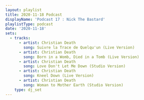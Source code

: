 ```yaml
---
layout: playlist
title: 2020-11-18 Podcast
displayName: 'Podcast 17 : Nick The Bastard'
playlistType: podcast
date: '2020-11-18'
sets:
  - tracks:
      - artist: Christian Death
        song: Suivre la Trace de Quelqu'un (Live Version)
      - artist: Christian Death
        song: Born in a Womb, Died in a Tomb (Live Version)
      - artist: Christian Death
        song: Love Don't Let Me Down (Studio Version)
      - artist: Christian Death
        song: Kneel Down (Live Version)
      - artist: Christian Death
        song: Woman to Mother Earth (Studio Version)
    type: dj_set
---
```

